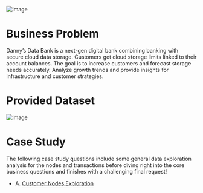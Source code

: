 
![image](https://github.com/user-attachments/assets/eafcf194-1eba-45ce-a65b-30db0a45dee3)

# Business Problem

Danny’s Data Bank is a next-gen digital bank combining banking with secure cloud data storage.
Customers get cloud storage limits linked to their account balances.
The goal is to increase customers and forecast storage needs accurately.
Analyze growth trends and provide insights for infrastructure and customer strategies.

# Provided Dataset
![image](https://github.com/user-attachments/assets/cd36637e-c935-4c8d-a30e-3cbd60f727d6)


# Case Study

The following case study questions include some general data exploration analysis for the nodes and transactions before diving right into the core business questions and finishes with a challenging final request!

- A. [Customer Nodes Exploration](https://github.com/RathiAnki/-8WeekSQLChallenge-Dany-Ma-/blob/main/Data%20Bank/A.%20Customer%20Nodes%20Exploration.md)








